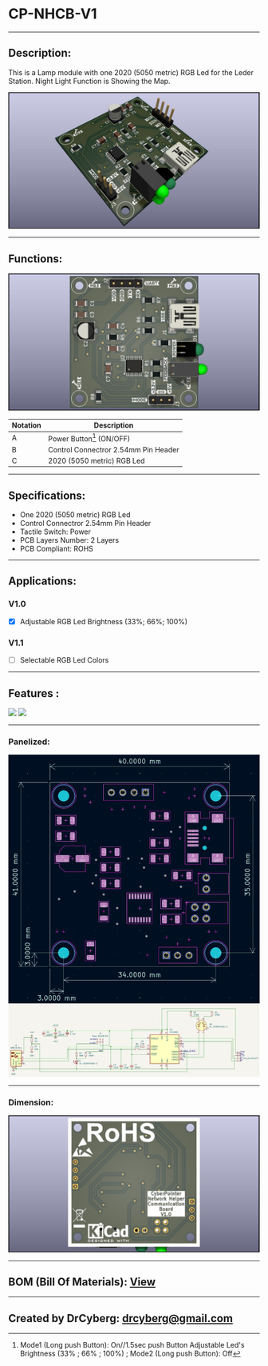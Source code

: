# CP-NHCB-V1

---

## Description:

This is a Lamp module with one 2020 (5050 metric) RGB Led for the Leder Station. Night Light Function is Showing the Map.

![](/img/1.jpg)

---

## Functions:

![](/img/2.jpg)

| Notation | Description                                 |
| -------- | ------------------------------------------- |
| A        | Power Button[^1] (ON/OFF)                   |
| B        | Control Connectror 2.54mm Pin Header        |
| C        | 2020 (5050 metric) RGB Led                  |

[^1]: Mode1 (Long push Button): On//1.5sec push Button Adjustable Led's Brightness (33% ; 66% ; 100%) ; Mode2 (Long push Button): Off

---

## Specifications:

- One 2020 (5050 metric) RGB Led
- Control Connectror 2.54mm Pin Header
- Tactile Switch: Power
- PCB Layers Number: 2 Layers
- PCB Compliant: ROHS

---

## Applications:

### V1.0
- [x] Adjustable RGB Led Brightness (33%; 66%; 100%)

### V1.1
- [ ] Selectable RGB Led Colors

---

## Features :

![](/img/front.jpg)
![](/img/back.jpg)

---

### Panelized:

![](/img/4.jpg)
![](/img/5.jpg)

---

### Dimension:

![](/img/3.jpg)

---

## BOM (Bill Of Materials): [View](https://htmlpreview.github.io/?https://github.com/drcyberg/Leder_Station_Lamp_V1/blob/main/bom/l_s_l_b.html "View")

---

## Created by DrCyberg: [drcyberg@gmail.com](mailto:drcyberg@gmail.com)
